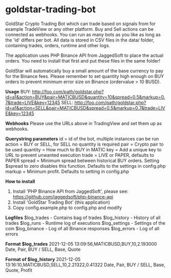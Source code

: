 # goldstar-trading-bot
GoldStar Crypto Trading Bot which can trade based on signals from for example TradeView or any other platform. Buy and Sell actions can be connected as webhooks. You can run as many bots as you like as long as the 'id' differs per bot. All data is stored in CSV files in the data/ folder, containing trades, orders, runtime and other logs. 

The application uses PHP Binance API from JaggedSoft to place the actual orders. You need to install that first and put these files in the same folder!

GoldStar will automatically buy a small amount of the base currency to pay for the Binance fees. Please remember to set quantity high enough on BUY orders to prevent minimum error size on Binance (ordervalue > 10 BUSD).

**Usage**
BUY: http://foo.com/path/goldstar.php?id=a1&action=BUY&pair=MATICBUSD&quantity=10&spread=0.5&markup=0.7&trade=LIVE&key=12345
SELL: http://foo.com/path/goldstar.php?id=a1&action=SELL&pair=MATICBUSD&spread=0.5&markup=0.7&trade=LIVE&key=12345

**Webhooks**
Please use the URLs above in TradingView and set them up as webhooks.

**Querystring parameters**
id       = id of the bot, multiple instances can be run
action   = BUY or SELL, for SELL no quantity is required
pair     = Crypto pair to be used
quantity = How much to BUY in MATIC
key      = Add a unique key to URL to prevent unwanted execution
trade    = LIVE or PAPER, defaults to PAPER
spread   = Minimum spread between historical BUY orders. Setting $spread to zero disables this function. Defaults to the settings in config.php
markup   = Minimum profit. Defaults to setting in config.php

**How to install**
1) Install 'PHP Binance API from JaggedSoft', please see: https://github.com/jaggedsoft/php-binance-api
2) Install 'GoldStar Trading Bot' (this application)
3) Copy config.example.php to config.php and modify

**Logfiles**
$log_trades    - Contains bag of trades
$log_history   - History of all trades
$log_runs      - Runtime log of executions
$log_settings	 - Settings of the coin
$log_binance   - Log of all Binance responses
$log_errors    - Log of all errors

**Format $log_trades**
2021-12-05 13:09:56,MATICBUSD,BUY,10,2.193000
Date, Pair, BUY / SELL, Base, Quote

**Format of $log_history**
2021-12-05 13:16:10,MATICBUSD,SELL,10,2.21322,0.41322
Date, Pair, BUY / SELL, Base, Quote, Profit

